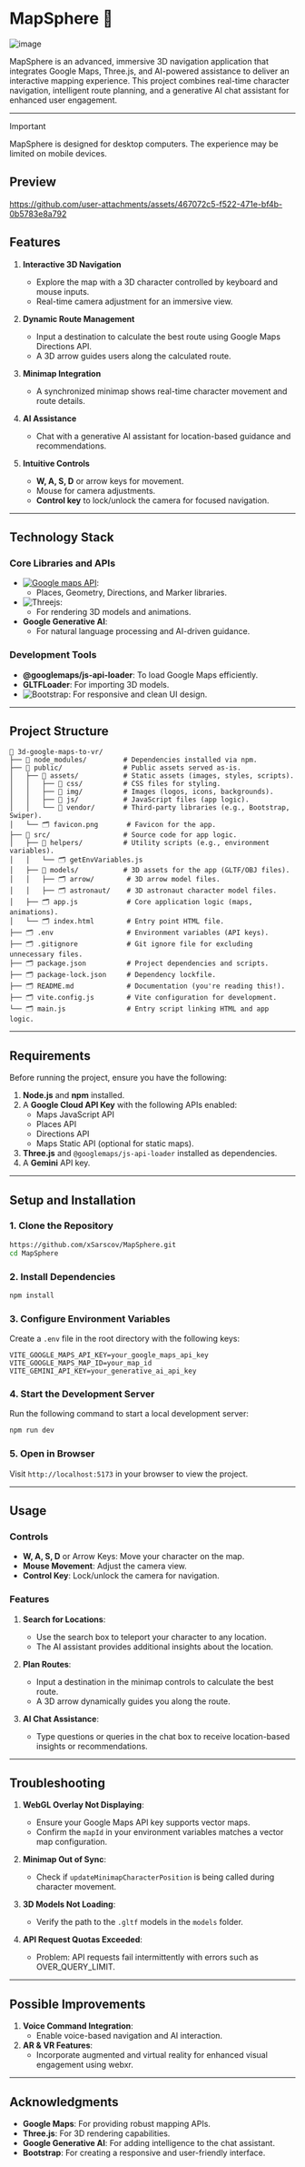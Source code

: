# MapSphere 📌

![image](https://github.com/user-attachments/assets/e0f32e00-f936-4ffe-b45f-ef41c4c81e77)


MapSphere is an advanced, immersive 3D navigation application that integrates Google Maps, Three.js, and AI-powered assistance to deliver an interactive mapping experience. This project combines real-time character navigation, intelligent route planning, and a generative AI chat assistant for enhanced user engagement.

---

> [!IMPORTANT]  
> MapSphere is designed for desktop computers. The experience may be limited on mobile devices.


## Preview

https://github.com/user-attachments/assets/467072c5-f522-471e-bf4b-0b5783e8a792

## Features

1. **Interactive 3D Navigation**
   - Explore the map with a 3D character controlled by keyboard and mouse inputs.
   - Real-time camera adjustment for an immersive view.

2. **Dynamic Route Management**
   - Input a destination to calculate the best route using Google Maps Directions API.
   - A 3D arrow guides users along the calculated route.

3. **Minimap Integration**
   - A synchronized minimap shows real-time character movement and route details.

4. **AI Assistance**
   - Chat with a generative AI assistant for location-based guidance and recommendations.

5. **Intuitive Controls**
   - **W, A, S, D** or arrow keys for movement.
   - Mouse for camera adjustments.
   - **Control key** to lock/unlock the camera for focused navigation.

---

## Technology Stack

### Core Libraries and APIs
- [![Google maps API](https://img.shields.io/badge/Google_maps-2ea44f?logo=Google+maps)](https://www.google.com.mx/maps):
  - Places, Geometry, Directions, and Marker libraries.
- ![Threejs](https://img.shields.io/badge/threejs-black?style=for-the-badge&logo=three.js&logoColor=white):
  - For rendering 3D models and animations.
- **Google Generative AI**:
  - For natural language processing and AI-driven guidance.

### Development Tools
- **@googlemaps/js-api-loader**: To load Google Maps efficiently.
- **GLTFLoader**: For importing 3D models.
- ![Bootstrap](https://img.shields.io/badge/bootstrap-%238511FA.svg?style=for-the-badge&logo=bootstrap&logoColor=white): For responsive and clean UI design.

---

## Project Structure

```
📂 3d-google-maps-to-vr/
├── 📁 node_modules/         # Dependencies installed via npm.
├── 📁 public/               # Public assets served as-is.
│   ├── 📂 assets/           # Static assets (images, styles, scripts).
│   │   ├── 📂 css/          # CSS files for styling.
│   │   ├── 📂 img/          # Images (logos, icons, backgrounds).
│   │   ├── 📂 js/           # JavaScript files (app logic).
│   │   └── 📂 vendor/       # Third-party libraries (e.g., Bootstrap, Swiper).
│   └── 🗂 favicon.png       # Favicon for the app.
├── 📁 src/                  # Source code for app logic.
│   ├── 📂 helpers/          # Utility scripts (e.g., environment variables).
│   │   └── 🗂 getEnvVariables.js
│   ├── 📂 models/           # 3D assets for the app (GLTF/OBJ files).
│   │   ├── 🗂 arrow/        # 3D arrow model files.
│   │   ├── 🗂 astronaut/    # 3D astronaut character model files.
│   ├── 🗂 app.js            # Core application logic (maps, animations).
│   └── 🗂 index.html        # Entry point HTML file.
├── 🗂 .env                  # Environment variables (API keys).
├── 🗂 .gitignore            # Git ignore file for excluding unnecessary files.
├── 🗂 package.json          # Project dependencies and scripts.
├── 🗂 package-lock.json     # Dependency lockfile.
├── 🗂 README.md             # Documentation (you're reading this!).
├── 🗂 vite.config.js        # Vite configuration for development.
└── 🗂 main.js               # Entry script linking HTML and app logic.

```

---

## Requirements

Before running the project, ensure you have the following:

1. **Node.js** and **npm** installed.
2. A **Google Cloud API Key** with the following APIs enabled:
   - Maps JavaScript API
   - Places API
   - Directions API
   - Maps Static API (optional for static maps).
3. **Three.js** and `@googlemaps/js-api-loader` installed as dependencies.
4. A **Gemini** API key.

---

## Setup and Installation

### 1. Clone the Repository
```bash
https://github.com/xSarscov/MapSphere.git
cd MapSphere
```

### 2. Install Dependencies
```bash
npm install
```

### 3. Configure Environment Variables
Create a `.env` file in the root directory with the following keys:
```
VITE_GOOGLE_MAPS_API_KEY=your_google_maps_api_key
VITE_GOOGLE_MAPS_MAP_ID=your_map_id
VITE_GEMINI_API_KEY=your_generative_ai_api_key
```

### 4. Start the Development Server
Run the following command to start a local development server:
```bash
npm run dev
```

### 5. Open in Browser
Visit `http://localhost:5173` in your browser to view the project.

---

## Usage

### Controls
- **W, A, S, D** or Arrow Keys: Move your character on the map.
- **Mouse Movement**: Adjust the camera view.
- **Control Key**: Lock/unlock the camera for navigation.

### Features
1. **Search for Locations**:
   - Use the search box to teleport your character to any location.
   - The AI assistant provides additional insights about the location.

2. **Plan Routes**:
   - Input a destination in the minimap controls to calculate the best route.
   - A 3D arrow dynamically guides you along the route.

3. **AI Chat Assistance**:
   - Type questions or queries in the chat box to receive location-based insights or recommendations.

---

## Troubleshooting

1. **WebGL Overlay Not Displaying**:
   - Ensure your Google Maps API key supports vector maps.
   - Confirm the `mapId` in your environment variables matches a vector map configuration.

2. **Minimap Out of Sync**:
   - Check if `updateMinimapCharacterPosition` is being called during character movement.

3. **3D Models Not Loading**:
   - Verify the path to the `.gltf` models in the `models` folder.
     
4. **API Request Quotas Exceeded**:
   - Problem: API requests fail intermittently with errors such as OVER_QUERY_LIMIT.
---

## Possible Improvements

1. **Voice Command Integration**:
   - Enable voice-based navigation and AI interaction.
2. **AR & VR Features**:
   - Incorporate augmented and virtual reality for enhanced visual engagement using webxr.

---


## Acknowledgments

- **Google Maps**: For providing robust mapping APIs.
- **Three.js**: For 3D rendering capabilities.
- **Google Generative AI**: For adding intelligence to the chat assistant.
- **Bootstrap**: For creating a responsive and user-friendly interface.
